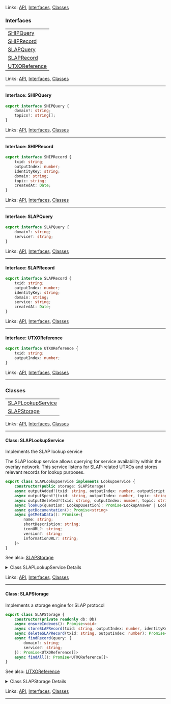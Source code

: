 
Links: [API](#api), [Interfaces](#interfaces), [Classes](#classes)

### Interfaces

| |
| --- |
| [SHIPQuery](#interface-shipquery) |
| [SHIPRecord](#interface-shiprecord) |
| [SLAPQuery](#interface-slapquery) |
| [SLAPRecord](#interface-slaprecord) |
| [UTXOReference](#interface-utxoreference) |

Links: [API](#api), [Interfaces](#interfaces), [Classes](#classes)

---

#### Interface: SHIPQuery

```ts
export interface SHIPQuery {
    domain?: string;
    topics?: string[];
}
```

Links: [API](#api), [Interfaces](#interfaces), [Classes](#classes)

---
#### Interface: SHIPRecord

```ts
export interface SHIPRecord {
    txid: string;
    outputIndex: number;
    identityKey: string;
    domain: string;
    topic: string;
    createdAt: Date;
}
```

Links: [API](#api), [Interfaces](#interfaces), [Classes](#classes)

---
#### Interface: SLAPQuery

```ts
export interface SLAPQuery {
    domain?: string;
    service?: string;
}
```

Links: [API](#api), [Interfaces](#interfaces), [Classes](#classes)

---
#### Interface: SLAPRecord

```ts
export interface SLAPRecord {
    txid: string;
    outputIndex: number;
    identityKey: string;
    domain: string;
    service: string;
    createdAt: Date;
}
```

Links: [API](#api), [Interfaces](#interfaces), [Classes](#classes)

---
#### Interface: UTXOReference

```ts
export interface UTXOReference {
    txid: string;
    outputIndex: number;
}
```

Links: [API](#api), [Interfaces](#interfaces), [Classes](#classes)

---
### Classes

| |
| --- |
| [SLAPLookupService](#class-slaplookupservice) |
| [SLAPStorage](#class-slapstorage) |

Links: [API](#api), [Interfaces](#interfaces), [Classes](#classes)

---

#### Class: SLAPLookupService

Implements the SLAP lookup service

The SLAP lookup service allows querying for service availability within the
overlay network. This service listens for SLAP-related UTXOs and stores relevant
records for lookup purposes.

```ts
export class SLAPLookupService implements LookupService {
    constructor(public storage: SLAPStorage) 
    async outputAdded?(txid: string, outputIndex: number, outputScript: Script, topic: string): Promise<void> 
    async outputSpent?(txid: string, outputIndex: number, topic: string): Promise<void> 
    async outputDeleted?(txid: string, outputIndex: number, topic: string): Promise<void> 
    async lookup(question: LookupQuestion): Promise<LookupAnswer | LookupFormula> 
    async getDocumentation(): Promise<string> 
    async getMetaData(): Promise<{
        name: string;
        shortDescription: string;
        iconURL?: string;
        version?: string;
        informationURL?: string;
    }> 
}
```

See also: [SLAPStorage](#class-slapstorage)

<details>

<summary>Class SLAPLookupService Details</summary>

##### Method getDocumentation

Returns documentation specific to this overlay lookup service.

```ts
async getDocumentation(): Promise<string> 
```

Returns

A promise that resolves to the documentation string.

##### Method getMetaData

Returns metadata associated with this lookup service.

```ts
async getMetaData(): Promise<{
    name: string;
    shortDescription: string;
    iconURL?: string;
    version?: string;
    informationURL?: string;
}> 
```

Returns

A promise that resolves to an object containing metadata.

##### Method lookup

Answers a lookup query.

```ts
async lookup(question: LookupQuestion): Promise<LookupAnswer | LookupFormula> 
```

Returns

A promise that resolves to a lookup answer or formula.

Argument Details

+ **question**
  + The lookup question to be answered.

##### Method outputAdded

Handles the addition of a new output to the topic.

```ts
async outputAdded?(txid: string, outputIndex: number, outputScript: Script, topic: string): Promise<void> 
```

Argument Details

+ **txid**
  + The transaction ID containing the output.
+ **outputIndex**
  + The index of the output in the transaction.
+ **outputScript**
  + The script of the output to be processed.
+ **topic**
  + The topic associated with the output.

##### Method outputDeleted

Handles the deletion of an output in the topic.

```ts
async outputDeleted?(txid: string, outputIndex: number, topic: string): Promise<void> 
```

Argument Details

+ **txid**
  + The transaction ID of the deleted output.
+ **outputIndex**
  + The index of the deleted output.
+ **topic**
  + The topic associated with the deleted output.

##### Method outputSpent

Handles the spending of an output in the topic.

```ts
async outputSpent?(txid: string, outputIndex: number, topic: string): Promise<void> 
```

Argument Details

+ **txid**
  + The transaction ID of the spent output.
+ **outputIndex**
  + The index of the spent output.
+ **topic**
  + The topic associated with the spent output.

</details>

Links: [API](#api), [Interfaces](#interfaces), [Classes](#classes)

---
#### Class: SLAPStorage

Implements a storage engine for SLAP protocol

```ts
export class SLAPStorage {
    constructor(private readonly db: Db) 
    async ensureIndexes(): Promise<void> 
    async storeSLAPRecord(txid: string, outputIndex: number, identityKey: string, domain: string, service: string): Promise<void> 
    async deleteSLAPRecord(txid: string, outputIndex: number): Promise<void> 
    async findRecord(query: {
        domain?: string;
        service?: string;
    }): Promise<UTXOReference[]> 
    async findAll(): Promise<UTXOReference[]> 
}
```

See also: [UTXOReference](#interface-utxoreference)

<details>

<summary>Class SLAPStorage Details</summary>

##### Constructor

Constructs a new SLAPStorage instance

```ts
constructor(private readonly db: Db) 
```

Argument Details

+ **db**
  + connected mongo database instance

##### Method deleteSLAPRecord

Deletes a SLAP record

```ts
async deleteSLAPRecord(txid: string, outputIndex: number): Promise<void> 
```

Argument Details

+ **txid**
  + transaction id
+ **outputIndex**
  + index of the UTXO

##### Method ensureIndexes

Ensures the necessary indexes are created for the collections.

```ts
async ensureIndexes(): Promise<void> 
```

##### Method findAll

Returns all results tracked by the overlay

```ts
async findAll(): Promise<UTXOReference[]> 
```
See also: [UTXOReference](#interface-utxoreference)

Returns

returns matching UTXO references

##### Method findRecord

Finds SLAP records based on a given query object.

```ts
async findRecord(query: {
    domain?: string;
    service?: string;
}): Promise<UTXOReference[]> 
```
See also: [UTXOReference](#interface-utxoreference)

Returns

returns matching UTXO references

Argument Details

+ **query**
  + The query object which may contain properties for domain or service.

##### Method storeSLAPRecord

Stores a SLAP record

```ts
async storeSLAPRecord(txid: string, outputIndex: number, identityKey: string, domain: string, service: string): Promise<void> 
```

Argument Details

+ **txid**
  + transaction id
+ **outputIndex**
  + index of the UTXO
+ **identityKey**
  + identity key
+ **domain**
  + domain name
+ **service**
  + service name

</details>

Links: [API](#api), [Interfaces](#interfaces), [Classes](#classes)

---
